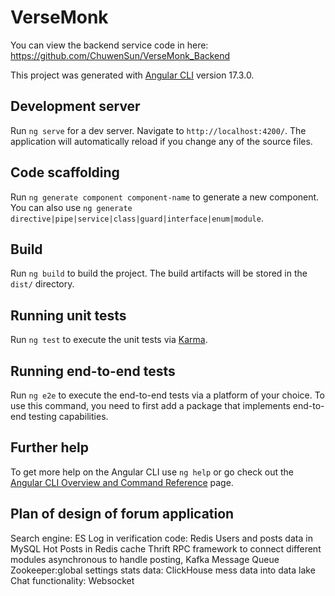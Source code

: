 # VerseMonk

You can view the backend service code in here: https://github.com/ChuwenSun/VerseMonk_Backend

This project was generated with [Angular CLI](https://github.com/angular/angular-cli) version 17.3.0.

## Development server

Run `ng serve` for a dev server. Navigate to `http://localhost:4200/`. The application will automatically reload if you change any of the source files.

## Code scaffolding

Run `ng generate component component-name` to generate a new component. You can also use `ng generate directive|pipe|service|class|guard|interface|enum|module`.

## Build

Run `ng build` to build the project. The build artifacts will be stored in the `dist/` directory.

## Running unit tests

Run `ng test` to execute the unit tests via [Karma](https://karma-runner.github.io).

## Running end-to-end tests

Run `ng e2e` to execute the end-to-end tests via a platform of your choice. To use this command, you need to first add a package that implements end-to-end testing capabilities.

## Further help

To get more help on the Angular CLI use `ng help` or go check out the [Angular CLI Overview and Command Reference](https://angular.io/cli) page.



## Plan of design of forum application

Search engine: ES
Log in verification code: Redis
Users and posts data in MySQL
Hot Posts in Redis cache
Thrift RPC framework to connect different modules
asynchronous to handle posting, Kafka Message Queue
Zookeeper:global settings
stats data: ClickHouse
mess data into data lake
Chat functionality: Websocket
